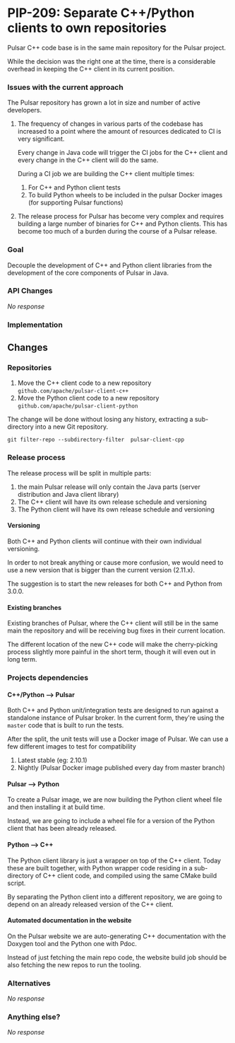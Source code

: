 # PIP-209: Separate C++/Python clients to own repositories

Pulsar C++ code base is in the same main repository for the Pulsar project.

While the decision was the right one at the time, there is a considerable overhead
in keeping the C++ client in its current position.

### Issues with the current approach

The Pulsar repository has grown a lot in size and number of active developers.

 1. The frequency of changes in various parts of the codebase has increased to a
    point where the amount of resources dedicated to CI is very significant.

    Every change in Java code will trigger the CI jobs for the C++ client and every
    change in the C++ client will do the same.

    During a CI job we are building the C++ client multiple times:
     1. For C++ and Python client tests
     2. To build Python wheels to be included in the pulsar Docker images (for supporting
        Pulsar functions)

 2. The release process for Pulsar has become very complex and requires building a
    large number of binaries for C++ and Python clients. This has become too much
    of a burden during the course of a Pulsar release.



### Goal

Decouple the development of C++ and Python client libraries from the development
of the core components of Pulsar in Java.


### API Changes

_No response_

### Implementation

## Changes

### Repositories

 1. Move the C++ client code to a new repository `github.com/apache/pulsar-client-c++`
 2. Move the Python client code to a new repository `github.com/apache/pulsar-client-python`

The change will be done without losing any history, extracting a sub-directory into
a new Git repository.

```
git filter-repo --subdirectory-filter  pulsar-client-cpp
```

### Release process

The release process will be split in multiple parts:

 1. the main Pulsar release will only contain the Java parts (server distribution
    and Java client library)
 2. The C++ client will have its own release schedule and versioning
 3. The Python client will have its own release schedule and versioning

#### Versioning

Both C++ and Python clients will continue with their own individual versioning.

In order to not break anything or cause more confusion, we would need to use
a new version that is bigger than the current version (2.11.x).

The suggestion is to start the new releases for both C++ and Python from 3.0.0.


#### Existing branches

Existing branches of Pulsar, where the C++ client will still be in the same main
the repository and will be receiving bug fixes in their current location.

The different location of the new C++ code will make the cherry-picking process
slightly more painful in the short term, though it will even out in long term.


### Projects dependencies

#### C++/Python --> Pulsar

Both C++ and Python unit/integration tests are designed to run against a standalone
instance of Pulsar broker. In the current form, they're using the `master` code
that is built to run the tests.

After the split, the unit tests will use a Docker image of Pulsar. We can use a few
different images to test for compatibility
 1. Latest stable (eg: 2.10.1)
 2. Nightly (Pulsar Docker image published every day from master branch)

#### Pulsar --> Python

To create a Pulsar image, we are now building the Python client wheel file and then
installing it at build time.

Instead, we are going to include a wheel file for a version of the Python client
that has been already released.

#### Python --> C++

The Python client library is just a wrapper on top of the C++ client. Today these
are built together, with Python wrapper code residing in a sub-directory of C++ client
code, and compiled using the same CMake build script.

By separating the Python client into a different repository, we are going to
depend on an already released version of the C++ client.


#### Automated documentation in the website

On the Pulsar website we are auto-generating C++ documentation with the Doxygen
tool and the Python one with Pdoc.

Instead of just fetching the main repo code, the website build job should be
also fetching the new repos to run the tooling.






### Alternatives

_No response_

### Anything else?

_No response_
